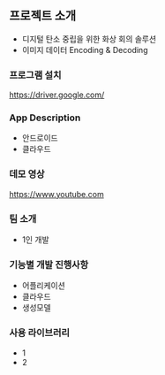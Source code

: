 ## 프로젝트 소개

- 디지털 탄소 중립을 위한 화상 회의 솔루션
- 이미지 데이터 Encoding & Decoding 

### 프로그램 설치

https://driver.google.com/


### App Description

- 안드로이드
- 클라우드


### 데모 영상

https://www.youtube.com


### 팀 소개

- 1인 개발


### 기능별 개발 진행사항

- 어플리케이션
- 클라우드
- 생성모델

### 사용 라이브러리

- 1
- 2
